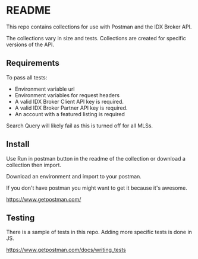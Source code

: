 # README

This repo contains collections for use with Postman and the IDX Broker API.

The collections vary in size and tests. Collections are created for specific versions of the API.

## Requirements

To pass all tests:
* Environment variable url
* Environment variables for request headers
* A valid IDX Broker Client API key is required.
* A valid IDX Broker Partner API key is required.
* An account with a featured listing is required

Search Query will likely fail as this is turned off for all MLSs.

## Install

Use Run in postman button in the readme of the collection or download a collection then import.

Download an environment and import to your postman.

If you don't have postman you might want to get it because it's awesome.

https://www.getpostman.com/


## Testing

There is a sample of tests in this repo. Adding more specific tests is done in JS.

https://www.getpostman.com/docs/writing_tests
